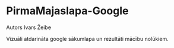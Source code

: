 # PirmaMajaslapa-Google

Autors Ivars Žeibe

Vizuāli atdarināta google sākumlapa un rezultāti mācību nolūkiem.